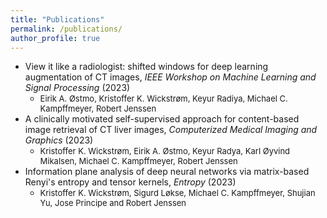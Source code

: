 ```yaml
---
title: "Publications"
permalink: /publications/
author_profile: true
---
```


* View it like a radiologist: shifted windows for deep learning augmentation of CT images, *IEEE Workshop on Machine Learning and Signal Processing* (2023)
  * <font size="2"> Eirik A. Østmo, Kristoffer K. Wickstrøm, Keyur Radiya, Michael C. Kampffmeyer, Robert Jenssen </font>
* A clinically motivated self-supervised approach for content-based image retrieval of CT liver images, *Computerized Medical Imaging and Graphics* (2023)
  * <font size="2"> Kristoffer K. Wickstrøm, Eirik A. Østmo, Keyur Radya, Karl Øyvind Mikalsen, Michael C. Kampffmeyer, Robert Jenssen </font>
* Information plane analysis of deep neural networks via matrix-based Renyi's entropy and tensor kernels, *Entropy* (2023)
  * <font size="2"> Kristoffer K. Wickstrøm, Sigurd Løkse, Michael C. Kampffmeyer, Shujian Yu, Jose Principe and Robert Jenssen </font>
